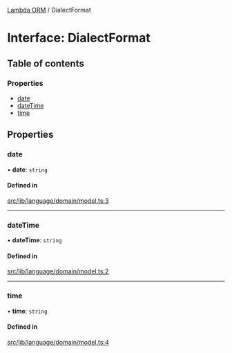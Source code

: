 [Lambda ORM](../README.md) / DialectFormat

# Interface: DialectFormat

## Table of contents

### Properties

- [date](DialectFormat.md#date)
- [dateTime](DialectFormat.md#datetime)
- [time](DialectFormat.md#time)

## Properties

### date

• **date**: `string`

#### Defined in

[src/lib/language/domain/model.ts:3](https://github.com/FlavioLionelRita/lambdaorm/blob/7147e97d/src/lib/language/domain/model.ts#L3)

___

### dateTime

• **dateTime**: `string`

#### Defined in

[src/lib/language/domain/model.ts:2](https://github.com/FlavioLionelRita/lambdaorm/blob/7147e97d/src/lib/language/domain/model.ts#L2)

___

### time

• **time**: `string`

#### Defined in

[src/lib/language/domain/model.ts:4](https://github.com/FlavioLionelRita/lambdaorm/blob/7147e97d/src/lib/language/domain/model.ts#L4)
